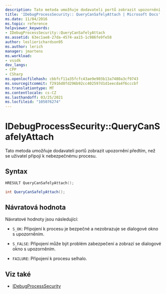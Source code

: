 ```yaml
---
description: Tato metoda umožňuje dodavateli portů zobrazit upozornění předtím, než se uživatel připojí k nebezpečnému procesu.
title: 'IDebugProcessSecurity:: QueryCanSafelyAttach | Microsoft Docs'
ms.date: 11/04/2016
ms.topic: reference
helpviewer_keywords:
- IDebugProcessSecurity::QueryCanSafelyAttach
ms.assetid: 63ec1ae8-27da-4574-aa15-1c986fe9fe58
author: leslierichardson95
ms.author: lerich
manager: jmartens
ms.workload:
- vssdk
dev_langs:
- CPP
- CSharp
ms.openlocfilehash: cbbfcf11a35fcfc43ae9e903b13a7480a3cf9743
ms.sourcegitcommit: f2916d8fd296b92cc402597d1d1eecda4f6cccbf
ms.translationtype: MT
ms.contentlocale: cs-CZ
ms.lasthandoff: 03/25/2021
ms.locfileid: "105076274"
---
```

# <a name="idebugprocesssecurityquerycansafelyattach"></a>IDebugProcessSecurity::QueryCanSafelyAttach
Tato metoda umožňuje dodavateli portů zobrazit upozornění předtím, než se uživatel připojí k nebezpečnému procesu.

## <a name="syntax"></a>Syntax

```cpp
HRESULT QueryCanSafelyAttach();
```

```csharp
int QueryCanSafelyAttach();
```

## <a name="return-value"></a>Návratová hodnota
 Návratové hodnoty jsou následující:

- `S_OK`: Připojení k procesu je bezpečné a nezobrazuje se dialogové okno s upozorněním.

- `S_FALSE`: Připojení může být problém zabezpečení a zobrazí se dialogové okno s upozorněním.

- `FAILURE`: Připojení k procesu selhalo.

## <a name="see-also"></a>Viz také
- [IDebugProcessSecurity](../../../extensibility/debugger/reference/idebugprocesssecurity.md)
